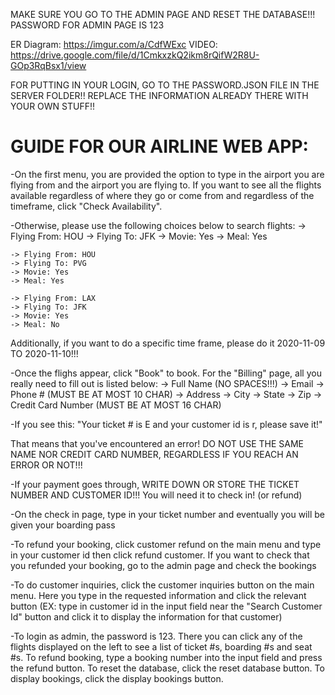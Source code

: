 MAKE SURE YOU GO TO THE ADMIN PAGE AND RESET THE DATABASE!!!
PASSWORD FOR ADMIN PAGE IS 123

ER Diagram: https://imgur.com/a/CdfWExc
VIDEO: https://drive.google.com/file/d/1CmkxzkQ2ikm8rQifW2R8U-GOp3RqBsx1/view

FOR PUTTING IN YOUR LOGIN, GO TO THE PASSWORD.JSON FILE IN THE SERVER FOLDER!!
REPLACE THE INFORMATION ALREADY THERE WITH YOUR OWN STUFF!!

GUIDE FOR OUR AIRLINE WEB APP:
==============================
-On the first menu, you are provided the option to type in the airport you are flying from 
and the airport you are flying to. If you want to see all the flights available regardless of
where they go or come from and regardless of the timeframe, click "Check Availability".

-Otherwise, please use the following choices below to search flights:
    -> Flying From: HOU
    -> Flying To: JFK
    -> Movie: Yes
    -> Meal: Yes

    -> Flying From: HOU
    -> Flying To: PVG
    -> Movie: Yes
    -> Meal: Yes

    -> Flying From: LAX
    -> Flying To: JFK
    -> Movie: Yes
    -> Meal: No

Additionally, if you want to do a specific time frame, please do it 2020-11-09 TO 2020-11-10!!!

-Once the flighs appear, click "Book" to book. For the "Billing" page, all you really need to
fill out is listed below:
    -> Full Name (NO SPACES!!!)
    -> Email
    -> Phone # (MUST BE AT MOST 10 CHAR)
    -> Address
    -> City
    -> State
    -> Zip
    -> Credit Card Number (MUST BE AT MOST 16 CHAR)

-If you see this:
    "Your ticket # is E and your customer id is r, please save it!"

That means that you've encountered an error! DO NOT USE THE SAME NAME NOR CREDIT CARD NUMBER, REGARDLESS IF
YOU REACH AN ERROR OR NOT!!!

-If your payment goes through, WRITE DOWN OR STORE THE TICKET NUMBER AND CUSTOMER ID!!!
You will need it to check in! (or refund)

-On the check in page, type in your ticket number and eventually you will be given your boarding pass

-To refund your booking, click customer refund on the main menu and type in your customer id then click refund customer.
If you want to check that you refunded your booking, go to the admin page and check the bookings

-To do customer inquiries, click the customer inquiries button on the main menu. Here you type in the requested information
and click the relevant button (EX: type in customer id in the input field near the "Search Customer Id" button and click it to
display the information for that customer)

-To login as admin, the password is 123. There you can click any of the flights displayed on the left
to see a list of ticket #s, boarding #s and seat #s. To refund booking, type a booking number into the
input field and press the refund button. To reset the database, click the reset database button. To display
bookings, click the display bookings button.
